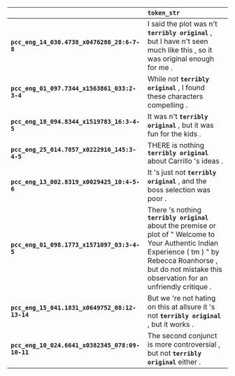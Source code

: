 |                                                 | `token_str`                                                                                                                                                                                                            |
|:------------------------------------------------|:-----------------------------------------------------------------------------------------------------------------------------------------------------------------------------------------------------------------------|
| **`pcc_eng_14_030.4738_x0476280_28:6-7-8`**     | I said the plot was n't __``terribly original``__ , but I have n't seen much like this , so it was original enough for me .                                                                                            |
| **`pcc_eng_01_097.7344_x1563861_033:2-3-4`**    | While not __``terribly original``__ , I found these characters compelling .                                                                                                                                            |
| **`pcc_eng_18_094.8344_x1519783_16:3-4-5`**     | It was n't __``terribly original``__ , but it was fun for the kids .                                                                                                                                                   |
| **`pcc_eng_25_014.7857_x0222916_145:3-4-5`**    | THERE is nothing __``terribly original``__ about Carrillo 's ideas .                                                                                                                                                   |
| **`pcc_eng_13_002.8319_x0029425_10:4-5-6`**     | It 's just not __``terribly original``__ , and the boss selection was poor .                                                                                                                                           |
| **`pcc_eng_01_098.1773_x1571097_03:3-4-5`**     | There 's nothing __``terribly original``__ about the premise or plot of " Welcome to Your Authentic Indian Experience ( tm ) " by Rebecca Roanhorse , but do not mistake this observation for an unfriendly critique . |
| **`pcc_eng_15_041.1831_x0649752_08:12-13-14`**  | But we 're not hating on this at allsure it 's not __``terribly original``__ , but it works .                                                                                                                          |
| **`pcc_eng_10_024.6641_x0382345_078:09-10-11`** | The second conjunct is more controversial , but not __``terribly original``__ either .                                                                                                                                 |